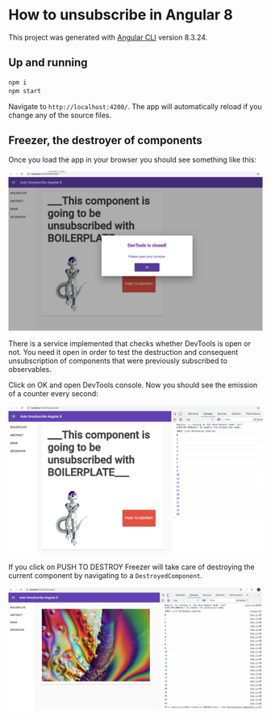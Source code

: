# How to unsubscribe in Angular 8
This project was generated with [Angular CLI](https://github.com/angular/angular-cli) version 8.3.24.

## Up and running

```bash
npm i
npm start
```

Navigate to `http://localhost:4200/`. The app will automatically reload if you change any of the source files.

## Freezer, the destroyer of components

Once you load the app in your browser you should see something like this:

<img src="src/assets/auto-unsubscribe-ng8-01.png">

There is a service implemented that checks whether DevTools is open or not. You need it open in order to test the destruction and consequent unsubscription of components that were previously subscribed to observables.

Click on OK and open DevTools console. Now you should see the emission of a counter every second:

<img src="src/assets/auto-unsubscribe-ng8-02.png">

If you click on PUSH TO DESTROY Freezer will take care of destroying the current component by navigating to a `DestroyedComponent`.

<img src="src/assets/auto-unsubscribe-ng8-03.png">
